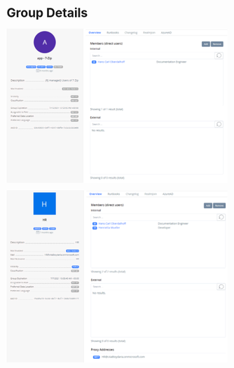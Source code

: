 # Group Details

![Application management group](<../../.gitbook/assets/image (7).png>)

![Team](<../../.gitbook/assets/image (1).png>)
